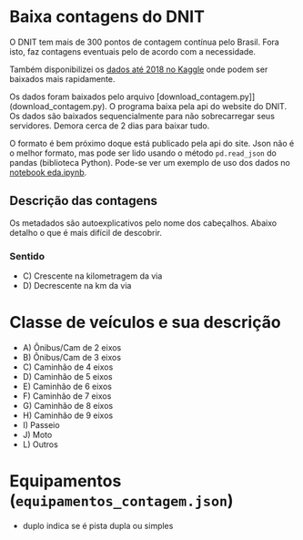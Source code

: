 # Baixa contagens do DNIT

O DNIT tem mais de 300 pontos de contagem contínua pelo Brasil. Fora isto, faz contagens eventuais pelo de acordo com a necessidade.

Também disponibilizei os [dados até 2018 no Kaggle](https://www.kaggle.com/pauloeduneves/dnit-contagem-de-trfego-rodovias-federais/) onde podem ser baixados mais rapidamente. 

Os dados foram baixados pelo arquivo [download_contagem.py]](download_contagem.py). O programa baixa pela api do website do DNIT. Os dados são baixados sequencialmente para não sobrecarregar seus servidores. Demora cerca de 2 dias para baixar tudo. 

O formato é bem próximo doque está publicado pela api do site. Json não é o melhor formato, mas pode ser lido usando o método `pd.read_json` do pandas (biblioteca Python). Pode-se ver um exemplo de uso dos dados no [notebook eda.ipynb](eda.ipynb).


## Descrição das contagens	

Os metadados são autoexplicativos pelo nome dos cabeçalhos. Abaixo detalho o que é mais difícil de descobrir.

### Sentido

- C) Crescente na kilometragem da via
- D) Decrescente na km da via

# Classe de veículos e sua descrição
	
- A) Ônibus/Cam de 2 eixos
- B) Ônibus/Cam de 3 eixos
- C) Caminhão de 4 eixos
- D) Caminhão de 5 eixos
- E) Caminhão de 6 eixos
- F) Caminhão de 7 eixos
- G) Caminhão de 8 eixos
- H) Caminhão de 9 eixos
- I) Passeio
- J) Moto
- L) Outros

# Equipamentos (`equipamentos_contagem.json`)

- duplo indica se é pista dupla ou simples